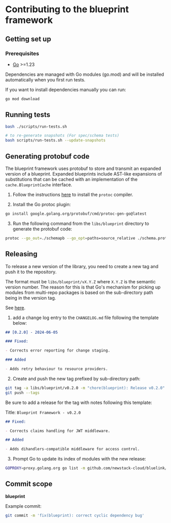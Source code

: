 # Contributing to the blueprint framework

## Getting set up

### Prerequisites

- [Go](https://golang.org/dl/) >=1.23

Dependencies are managed with Go modules (go.mod) and will be installed automatically when you first
run tests.

If you want to install dependencies manually you can run:

```bash
go mod download
```

## Running tests

```bash
bash ./scripts/run-tests.sh

# to re-generate snapshots (For spec/schema tests)
bash scripts/run-tests.sh --update-snapshots
```

## Generating protobuf code

The blueprint framework uses protobuf to store and transmit an expanded version of a blueprint. Expanded blueprints include AST-like expansions of substitutions that can be cached with an implementation of the `cache.BlueprintCache` interface.

1. Follow the instructions [here](https://grpc.io/docs/protoc-installation/#install-using-a-package-manager) to install the `protoc` compiler.

2. Install the Go protoc plugin:

```bash
go install google.golang.org/protobuf/cmd/protoc-gen-go@latest
```

3. Run the following command from the `libs/blueprint` directory to generate the protobuf code:

```bash
protoc --go_out=./schemapb --go_opt=paths=source_relative ./schema.proto
```

## Releasing

To release a new version of the library, you need to create a new tag and push it to the repository.

The format must be `libs/blueprint/vX.Y.Z` where `X.Y.Z` is the semantic version number.
The reason for this is that Go's mechanism for picking up modules from multi-repo packages is based on the sub-directory path being in the version tag.

See [here](https://go.dev/wiki/Modules#publishing-a-release).

1. add a change log entry to the `CHANGELOG.md` file following the template below:

```markdown
## [0.2.0] - 2024-06-05

### Fixed:

- Corrects error reporting for change staging.

### Added

- Adds retry behaviour to resource providers.
```

2. Create and push the new tag prefixed by sub-directory path:

```bash
git tag -a libs/blueprint/v0.2.0 -m "chore(blueprint): Release v0.2.0"
git push --tags
```

Be sure to add a release for the tag with notes following this template:

Title: `Blueprint Framework - v0.2.0`

```markdown
## Fixed:

- Corrects claims handling for JWT middleware.

## Added

- Adds dihandlers-compatible middleware for access control.
```

3. Prompt Go to update its index of modules with the new release:

```bash
GOPROXY=proxy.golang.org go list -m github.com/newstack-cloud/bluelink/libs/blueprint@v0.2.0
```

## Commit scope

**blueprint**

Example commit:

```bash
git commit -m 'fix(blueprint): correct cyclic dependency bug'
```
